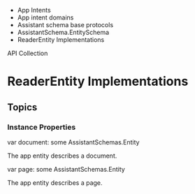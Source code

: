 

- App Intents
- App intent domains
- Assistant schema base protocols
- AssistantSchema.EntitySchema
-  ReaderEntity Implementations 

API Collection

# ReaderEntity Implementations

## Topics

### Instance Properties

var document: some AssistantSchemas.Entity

The app entity describes a document.

var page: some AssistantSchemas.Entity

The app entity describes a page.

